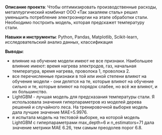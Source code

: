 **Описание проекта**: Чтобы оптимизировать производственные расходы, металлургический комбинат ООО «Так закаляем сталь» решил уменьшить потребление электроэнергии на этапе обработки стали. Необходимо построить модель, которая предскажет температуру стали.

**Навыки и инструменты**: Python, Pandas, Matplotlib, Scikit-learn, исследовательский анализ данных, классификация

**Выводы**:
- влияние на обучение модели имеют не все признаки. Наибольшее влияние имеют: время нагрева электродов, газ, начальная температура, время нагрева, проволока 1, проволока 2.
- все перечисленные признаки в той или иной степени влияют на обучение модели - они делятся на те, которые влияют на обучение сильно и те, которые влияют на порядок слабее, но всё же влияют, и их большинство. 
- LightGBM - лучшая модель для предсказания температуры стали. Я использовала значения гиперпараметров из моделей дерева решений и случайного леса. На тренировочной выборке модель дала лучшее значение МАЕ=5.9976.
- я испытала модель на тестовой выборке, на которой модель LightGBM с гиперпараметрами max_depth=6 и n_estimators=71 дала значение метрики МАЕ 6.26, тем самым преодолев порог 6.8.
